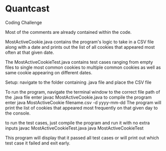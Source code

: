 # Quantcast
Coding Challenge

Most of the comments are already contained within the code. 

MostActiveCookie.java contains the program's logic to take in a CSV file along with a date and prints out the list of all cookies that appeared most often at that given date.

The MostActiveCookieTest.java contains test cases ranging from empty files to single most common cookies to multiple common cookies as well as same cookie appearing on different dates.

Setup: navigate to the folder containing .java file and place the CSV file

To run the program, navigate the terminal window to the correct file path of the .java file
enter javac MostActiveCookie.java to compile the program
enter java MostActiveCookie filename.csv -d yyyy-mm-dd
The program will print the list of cookies that appeared most frequently on that given day to the console.

to run the test cases, just compile the program and run it with no extra inputs
javac MostActiveCookieTest.java
java MostActiveCookieTest

This program will display that it passed all test cases or will print out which test case it failed and exit early. 

